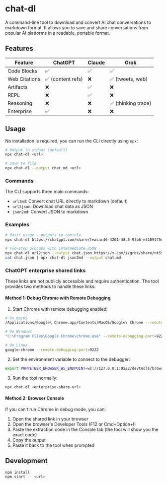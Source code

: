 # chat-dl

A command-line tool to download and convert AI chat conversations to markdown format. It allows you to save and share conversations from popular AI platforms in a readable, portable format.

## Features

| Feature       | ChatGPT           | Claude | Grok                |
| ------------- | ----------------- | ------ | ------------------- |
| Code Blocks   | ✅                | ✅     | ✅                  |
| Web Citations | ✅ (content refs) | ❌     | ✅ (tweets, web)    |
| Artifacts     | ❌                | ✅     | ❌                  |
| REPL          | ❌                | ✅     | ❌                  |
| Reasoning     | ❌                | ❌     | ✅ (thinking trace) |
| Enterprise    | ✅                | ❌     | ❌                  |

## Usage

No installation is required, you can run the CLI directly using `npx`:

```bash
# Output to stdout (default)
npx chat-dl <url>

# Save to file
npx chat-dl --output chat.md <url>
```

### Commands

The CLI supports three main commands:

- `url2md`: Convert chat URL directly to markdown (default)
- `url2json`: Download chat data as JSON
- `json2md`: Convert JSON to markdown

### Examples

```bash
# Basic usage - outputs to console
npx chat-dl https://chatgpt.com/share/feacac46-4201-48c5-9fb6-e3109475c8c8

# Two-step process with intermediate JSON
npx chat-dl url2json --output chat.json https://x.com/i/grok/share/ntS9ACoPKa2XcPwFnFYT2uUiL
cat chat.json | npx chat-dl json2md --output chat.md
```

### ChatGPT enterprise shared links

These links are not publicly accessible and require authentication. The tool provides two methods to handle these links:

#### Method 1: Debug Chrome with Remote Debugging

1. Start Chrome with remote debugging enabled:

```bash
# On macOS
/Applications/Google\ Chrome.app/Contents/MacOS/Google\ Chrome --remote-debugging-port=9222

# On Windows
"C:\Program Files\Google Chrome\chrome.exe" --remote-debugging-port=9222

# On Linux
google-chrome --remote-debugging-port=9222
```

2. Set the environment variable to connect to the debugger:

```bash
export PUPPETEER_BROWSER_WS_ENDPOINT=ws://127.0.0.1:9222/devtools/browser
```

3. Run the tool normally:

```bash
npx chat-dl <enterprise-share-url>
```

#### Method 2: Browser Console

If you can't run Chrome in debug mode, you can:

1. Open the shared link in your browser
2. Open the browser's Developer Tools (F12 or Cmd+Option+I)
3. Paste the extraction code in the Console tab (the tool will show you the exact code)
4. Copy the output
5. Paste it back to the tool when prompted

## Development

```bash
npm install
npm start -- <url>
```
